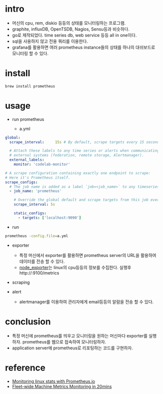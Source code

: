 # intro

- 머신의 cpu, rem, diskio 등등의 상태를 모니터링하는 프로그램.
- graphite, influxDB, OpenTSDB, Nagios, Sensu등과 비슷하다.
- go로 제작되었다. time series db, web service 등등 all in one이다.
- sql을 사용하지 않고 전용 쿼리를 이용한다.
- grafana를 활용하면 여러 prometheus instance들의 상태를 하나의 대쉬보드로 모니터링 할 수 있다.

# install

```bash
brew install prometheus
```

# usage

- run prometheus

  - a.yml

```yml
global:
  scrape_interval:     15s # By default, scrape targets every 15 seconds.

  # Attach these labels to any time series or alerts when communicating with
  # external systems (federation, remote storage, Alertmanager).
  external_labels:
    monitor: 'codelab-monitor'

# A scrape configuration containing exactly one endpoint to scrape:
# Here it's Prometheus itself.
scrape_configs:
  # The job name is added as a label `job=<job_name>` to any timeseries scraped from this config.
  - job_name: 'prometheus'

    # Override the global default and scrape targets from this job every 5 seconds.
    scrape_interval: 5s

    static_configs:
      - targets: ['localhost:9090']
```

  - run

```bash
prometheus -config.file=a.yml
```

- exporter
  - 특정 머신에서 exporter를 활용하면 prometheus server의 URL을 활용하여 데이터를 전송 할 수 있다.
  - [node_exporter](https://github.com/prometheus/node_exporter)는
    linux의 cpu등등의 정보를 수집한다. 실행후 http://<your-device-ip>:9100/metrics

- scraping

- alert
  - alertmanager를 이용하여 관리자에게 email등등의 알람을 전송 할 수 있다.

# conclusion

- 특정 머신에 prometheus를 띄우고 모니터링을 원하는 머신마다 exporter를 실행하자. prometheus를 웹으로 접속하여 모니터링하자.
- application server에 prometheus로 리포팅하는 코드를 구현하자.

# reference

- [Monitoring linux stats with Prometheus.io](https://resin.io/blog/monitoring-linux-stats-with-prometheus-io/)
- [Fleet-wide Machine Metrics Monitoring in 20mins](https://resin.io/blog/prometheusv2/)
